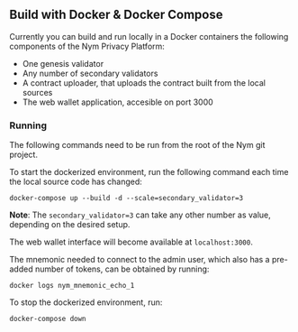 ## Build with Docker & Docker Compose

Currently you can build and run locally in a Docker containers the following components of the Nym Privacy Platform:

* One genesis validator
* Any number of secondary validators
* A contract uploader, that uploads the contract built from the local sources
* The web wallet application, accesible on port 3000

### Running

The following commands need to be run from the root of the Nym git project.

To start the dockerized environment, run the following command each time the local source code has changed:

```
docker-compose up --build -d --scale=secondary_validator=3
```

**Note**: The `secondary_validator=3` can take any other number as value, depending on the desired setup.

The web wallet interface will become available at `localhost:3000`.

The mnemonic needed to connect to the admin user, which also has a pre-added number of tokens, can be obtained by running:

```
docker logs nym_mnemonic_echo_1
```

To stop the dockerized environment, run:

```
docker-compose down
```
